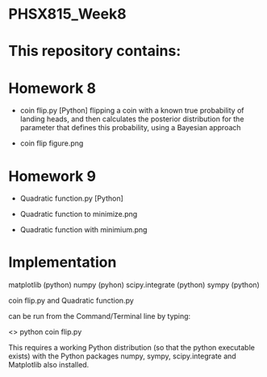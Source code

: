 # PHSX815_Week8



# This repository contains:

# Homework 8

* coin flip.py [Python] flipping a coin with a known true probability of landing heads, and then calculates the posterior distribution for the parameter that defines this probability, using a Bayesian approach

* coin flip figure.png

# Homework 9

* Quadratic function.py [Python]

* Quadratic function to minimize.png

* Quadratic function with minimium.png

# Implementation


matplotlib (python)
numpy (pyhon)
scipy.integrate (python)
sympy (python)



coin flip.py and Quadratic function.py

can be run from the Command/Terminal line by typing:

<> python coin flip.py 


This requires a working Python distribution (so that the python executable exists) with the Python packages numpy, sympy, scipy.integrate and Matplotlib also installed.
